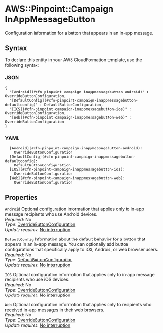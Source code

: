 # AWS::Pinpoint::Campaign InAppMessageButton<a name="aws-properties-pinpoint-campaign-inappmessagebutton"></a>

Configuration information for a button that appears in an in\-app message\.

## Syntax<a name="aws-properties-pinpoint-campaign-inappmessagebutton-syntax"></a>

To declare this entity in your AWS CloudFormation template, use the following syntax:

### JSON<a name="aws-properties-pinpoint-campaign-inappmessagebutton-syntax.json"></a>

```
{
  "[Android](#cfn-pinpoint-campaign-inappmessagebutton-android)" : OverrideButtonConfiguration,
  "[DefaultConfig](#cfn-pinpoint-campaign-inappmessagebutton-defaultconfig)" : DefaultButtonConfiguration,
  "[IOS](#cfn-pinpoint-campaign-inappmessagebutton-ios)" : OverrideButtonConfiguration,
  "[Web](#cfn-pinpoint-campaign-inappmessagebutton-web)" : OverrideButtonConfiguration
}
```

### YAML<a name="aws-properties-pinpoint-campaign-inappmessagebutton-syntax.yaml"></a>

```
  [Android](#cfn-pinpoint-campaign-inappmessagebutton-android): 
    OverrideButtonConfiguration
  [DefaultConfig](#cfn-pinpoint-campaign-inappmessagebutton-defaultconfig): 
    DefaultButtonConfiguration
  [IOS](#cfn-pinpoint-campaign-inappmessagebutton-ios): 
    OverrideButtonConfiguration
  [Web](#cfn-pinpoint-campaign-inappmessagebutton-web): 
    OverrideButtonConfiguration
```

## Properties<a name="aws-properties-pinpoint-campaign-inappmessagebutton-properties"></a>

`Android`  <a name="cfn-pinpoint-campaign-inappmessagebutton-android"></a>
Optional configuration information that applies only to in\-app message recipients who use Android devices\.  
*Required*: No  
*Type*: [OverrideButtonConfiguration](aws-properties-pinpoint-campaign-overridebuttonconfiguration.md)  
*Update requires*: [No interruption](https://docs.aws.amazon.com/AWSCloudFormation/latest/UserGuide/using-cfn-updating-stacks-update-behaviors.html#update-no-interrupt)

`DefaultConfig`  <a name="cfn-pinpoint-campaign-inappmessagebutton-defaultconfig"></a>
Information about the default behavior for a button that appears in an in\-app message\. You can optionally add button configurations that specifically apply to iOS, Android, or web browser users\.  
*Required*: No  
*Type*: [DefaultButtonConfiguration](aws-properties-pinpoint-campaign-defaultbuttonconfiguration.md)  
*Update requires*: [No interruption](https://docs.aws.amazon.com/AWSCloudFormation/latest/UserGuide/using-cfn-updating-stacks-update-behaviors.html#update-no-interrupt)

`IOS`  <a name="cfn-pinpoint-campaign-inappmessagebutton-ios"></a>
Optional configuration information that applies only to in\-app message recipients who use iOS devices\.  
*Required*: No  
*Type*: [OverrideButtonConfiguration](aws-properties-pinpoint-campaign-overridebuttonconfiguration.md)  
*Update requires*: [No interruption](https://docs.aws.amazon.com/AWSCloudFormation/latest/UserGuide/using-cfn-updating-stacks-update-behaviors.html#update-no-interrupt)

`Web`  <a name="cfn-pinpoint-campaign-inappmessagebutton-web"></a>
Optional configuration information that applies only to recipients who received in\-app messages in their web browsers\.  
*Required*: No  
*Type*: [OverrideButtonConfiguration](aws-properties-pinpoint-campaign-overridebuttonconfiguration.md)  
*Update requires*: [No interruption](https://docs.aws.amazon.com/AWSCloudFormation/latest/UserGuide/using-cfn-updating-stacks-update-behaviors.html#update-no-interrupt)